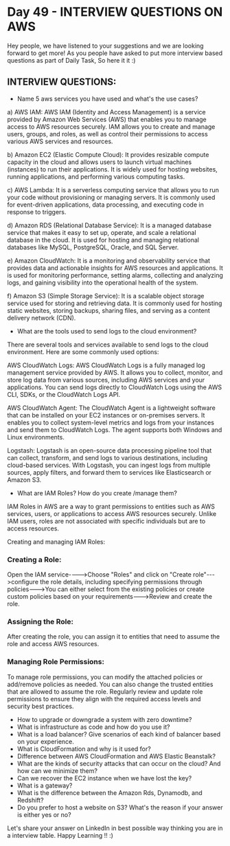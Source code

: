# Day 49 - INTERVIEW QUESTIONS ON AWS

Hey people, we have listened to your suggestions and we are looking forward to get more! 
As you people have asked to put more interview based questions as part of Daily Task, So here it it :)

## INTERVIEW QUESTIONS:
- Name 5 aws services you have used and what's the use cases?

a) AWS IAM: AWS IAM (Identity and Access Management) is a service provided by Amazon Web Services (AWS) that enables you to manage access to AWS resources securely. IAM allows you to create and manage users, groups, and roles, as well as control their permissions to access various AWS services and resources.

b) Amazon EC2 (Elastic Compute Cloud): It provides resizable compute capacity in the cloud and allows users to launch virtual machines (instances) to run their applications. It is widely used for hosting websites, running applications, and performing various computing tasks.

c) AWS Lambda: It is a serverless computing service that allows you to run your code without provisioning or managing servers. It is commonly used for event-driven applications, data processing, and executing code in response to triggers.

d) Amazon RDS (Relational Database Service): It is a managed database service that makes it easy to set up, operate, and scale a relational database in the cloud. It is used for hosting and managing relational databases like MySQL, PostgreSQL, Oracle, and SQL Server.

e) Amazon CloudWatch: It is a monitoring and observability service that provides data and actionable insights for AWS resources and applications. It is used for monitoring performance, setting alarms, collecting and analyzing logs, and gaining visibility into the operational health of the system.

f) Amazon S3 (Simple Storage Service): It is a scalable object storage service used for storing and retrieving data. It is commonly used for hosting static websites, storing backups, sharing files, and serving as a content delivery network (CDN).

- What are the tools used to send logs to the cloud environment? 

There are several tools and services available to send logs to the cloud environment. Here are some commonly used options:

AWS CloudWatch Logs: AWS CloudWatch Logs is a fully managed log management service provided by AWS. It allows you to collect, monitor, and store log data from various sources, including AWS services and your applications. You can send logs directly to CloudWatch Logs using the AWS CLI, SDKs, or the CloudWatch Logs API.

AWS CloudWatch Agent: The CloudWatch Agent is a lightweight software that can be installed on your EC2 instances or on-premises servers. It enables you to collect system-level metrics and logs from your instances and send them to CloudWatch Logs. The agent supports both Windows and Linux environments.

Logstash: Logstash is an open-source data processing pipeline tool that can collect, transform, and send logs to various destinations, including cloud-based services. With Logstash, you can ingest logs from multiple sources, apply filters, and forward them to services like Elasticsearch or Amazon S3.

- What are IAM Roles? How do you create /manage them? 

IAM Roles in AWS are a way to grant permissions to entities such as AWS services, users, or applications to access AWS resources securely. 
Unlike IAM users, roles are not associated with specific individuals but are to access resources.

Creating and managing IAM Roles:

### Creating a Role:

Open the IAM service---->Choose "Roles" and click on "Create role"--->configure the role details, including specifying permissions through policies--->You can either select from the existing policies or create custom policies based on your requirements--->Review and create the role.

### Assigning the Role:

After creating the role, you can assign it to entities that need to assume the role and access AWS resources.

### Managing Role Permissions:

To manage role permissions, you can modify the attached policies or add/remove policies as needed.
You can also change the trusted entities that are allowed to assume the role.
Regularly review and update role permissions to ensure they align with the required access levels and security best practices.

- How to upgrade or downgrade a system with zero downtime? 
- What is infrastructure as code and how do you use it? 
- What is a load balancer? Give scenarios of each kind of balancer based on your experience. 
- What is CloudFormation and why is it used for?
- Difference between AWS CloudFormation and AWS Elastic Beanstalk?
- What are the kinds of security attacks that can occur on the cloud? And how can we minimize them?
- Can we recover the EC2 instance when we have lost the key?
- What is a gateway?
- What is the difference between the Amazon Rds, Dynamodb, and Redshift?
- Do you prefer to host a website on S3? What's the reason if your answer is either yes or no?


Let's share your answer on LinkedIn in best possible way thinking you are in a interview table. 
Happy Learning !! :)
